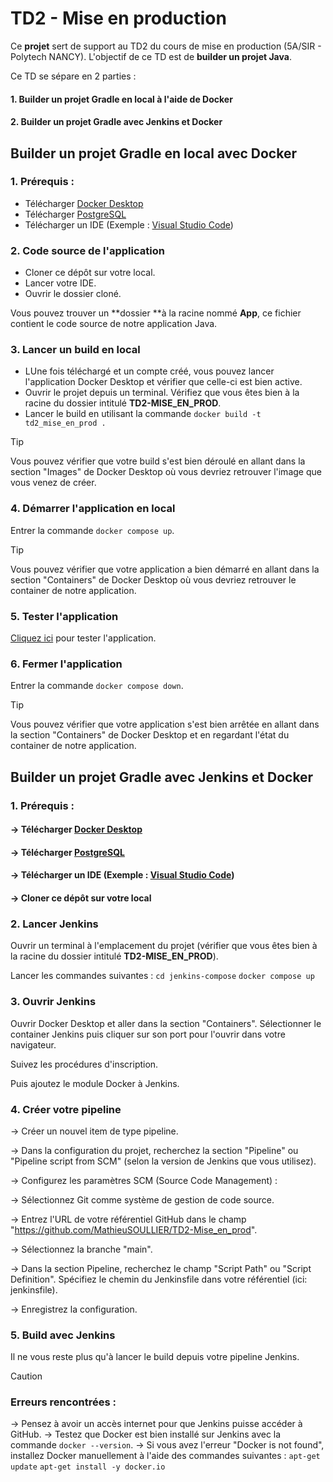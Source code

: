 # TD2 - Mise en production

Ce **projet** sert de support au TD2 du cours de mise en production (5A/SIR - Polytech NANCY). L'objectif de ce TD est de **builder un projet Java**.

Ce TD se sépare en 2 parties :

#### 1. Builder un projet Gradle en local à l'aide de Docker

#### 2. Builder un projet Gradle avec Jenkins et Docker

## Builder un projet Gradle en local avec Docker

### 1. Prérequis :
- Télécharger [Docker Desktop](https://hub.docker.com/)
- Télécharger [PostgreSQL](https://www.postgresql.org/download/)
- Télécharger un IDE (Exemple : [Visual Studio Code](https://code.visualstudio.com/))

### 2. Code source de l'application

- Cloner ce dépôt sur votre local.
- Lancer votre IDE.
- Ouvrir le dossier cloné.

Vous pouvez trouver un **dossier **à la racine nommé **App**, ce fichier contient le code source de notre application Java.

### 3. Lancer un build en local

- LUne fois téléchargé et un compte créé, vous pouvez lancer l'application Docker Desktop et vérifier que celle-ci est bien active.
- Ouvrir le projet depuis un terminal. Vérifiez que vous êtes bien à la racine du dossier intitulé **TD2-MISE_EN_PROD**.
- Lancer le build en utilisant la commande `docker build -t td2_mise_en_prod .`

>[!TIP]
> Vous pouvez vérifier que votre build s'est bien déroulé en allant dans la section "Images" de Docker Desktop où vous devriez retrouver l'image que vous venez de créer.

### 4. Démarrer l'application en local

Entrer la commande `docker compose up`.

>[!TIP]
> Vous pouvez vérifier que votre application a bien démarré en allant dans la section "Containers" de Docker Desktop où vous devriez retrouver le container de notre application.

### 5. Tester l'application

[Cliquez ici](http://localhost:8080/public/test) pour tester l'application.

### 6. Fermer l'application

Entrer la commande `docker compose down`.

>[!TIP]
> Vous pouvez vérifier que votre application s'est bien arrêtée en allant dans la section "Containers" de Docker Desktop et en regardant l'état du container de notre application.

## Builder un projet Gradle avec Jenkins et Docker

### 1. Prérequis :
#### -> Télécharger [Docker Desktop](https://hub.docker.com/)
#### -> Télécharger [PostgreSQL](https://www.postgresql.org/download/)
#### -> Télécharger un IDE (Exemple : [Visual Studio Code](https://code.visualstudio.com/))
#### -> Cloner ce dépôt sur votre local

### 2. Lancer Jenkins

Ouvrir un terminal à l'emplacement du projet (vérifier que vous êtes bien à la racine du dossier intitulé **TD2-MISE_EN_PROD**).

Lancer les commandes suivantes :
 ```cd jenkins-compose```
 ```docker compose up```

### 3. Ouvrir Jenkins

Ouvrir Docker Desktop et aller dans la section "Containers". Sélectionner le container Jenkins puis cliquer sur son port pour l'ouvrir dans votre navigateur.

Suivez les procédures d'inscription.

Puis ajoutez le module Docker à Jenkins.

### 4. Créer votre pipeline

-> Créer un nouvel item de type pipeline.

-> Dans la configuration du projet, recherchez la section "Pipeline" ou "Pipeline script from SCM" (selon la version
   de Jenkins que vous utilisez).

-> Configurez les paramètres SCM (Source Code Management) :

-> Sélectionnez Git comme système de gestion de code source.

-> Entrez l'URL de votre référentiel GitHub dans le champ "https://github.com/MathieuSOULLIER/TD2-Mise_en_prod".

-> Sélectionnez la branche "main".

-> Dans la section Pipeline, recherchez le champ "Script Path" ou "Script Definition".
   Spécifiez le chemin du Jenkinsfile dans votre référentiel (ici: jenkinsfile).

-> Enregistrez la configuration.

### 5. Build avec Jenkins

Il ne vous reste plus qu'à lancer le build depuis votre pipeline Jenkins.

>[!CAUTION]
>### Erreurs rencontrées :
>-> Pensez à avoir un accès internet pour que Jenkins puisse accéder à GitHub.
>-> Testez que Docker est bien installé sur Jenkins avec la commande ```docker --version```.
>-> Si vous avez l'erreur "Docker is not found", installez Docker manuellement à l'aide des commandes suivantes :
>```apt-get update```
>```apt-get install -y docker.io```
